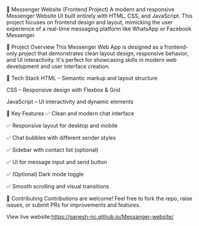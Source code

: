 💬 Messenger Website (Frontend Project)
A modern and responsive Messenger Website UI built entirely with HTML, CSS, and JavaScript. This project focuses on frontend design and layout, mimicking the user experience of a real-time messaging platform like WhatsApp or Facebook Messenger.

📌 Project Overview
This Messenger Web App is designed as a frontend-only project that demonstrates clean layout design, responsive behavior, and UI interactivity. It's perfect for showcasing skills in modern web development and user interface creation.

🧰 Tech Stack
HTML – Semantic markup and layout structure

CSS – Responsive design with Flexbox & Grid

JavaScript – UI interactivity and dynamic elements

🌟 Key Features
✅ Clean and modern chat interface

✅ Responsive layout for desktop and mobile

✅ Chat bubbles with different sender styles

✅ Sidebar with contact list (optional)

✅ UI for message input and send button

✅ (Optional) Dark mode toggle

✅ Smooth scrolling and visual transitions

🙌 Contributing
Contributions are welcome! Feel free to fork the repo, raise issues, or submit PRs for improvements and features.

View live website:https://ganesh-nc.github.io/Messanger-website/
